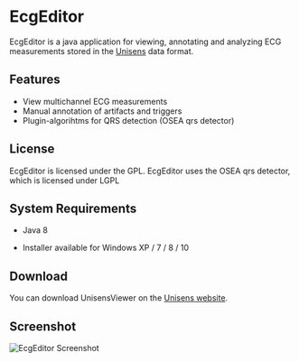 # EcgEditor

EcgEditor is a java application for viewing, annotating and analyzing ECG measurements stored in the [Unisens](http://unisens.org/) data format.

## Features
  * View multichannel ECG measurements
  * Manual annotation of artifacts and triggers
  * Plugin-algorihtms for QRS detection (OSEA qrs detector)

## License
EcgEditor is licensed under the GPL.
EcgEditor uses the OSEA qrs detector, which is licensed under LGPL 

## System Requirements
  * Java 8
  + Installer available for Windows XP / 7 / 8 / 10

## Download
You can download UnisensViewer on the [Unisens website](http://www.unisens.org/downloads.php).
  
## Screenshot
![EcgEditor Screenshot](http://unisens.org/pics/ecgeditor.png "EcgEditor Screenshot")


